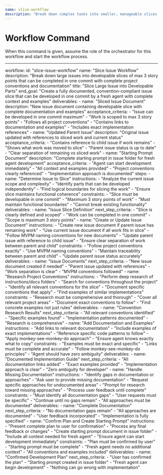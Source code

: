 ```yaml
---
name: slice-workflow
description: "Break down complex tasks into smaller, manageable slices through iterative questioning, ensuring each slice is well-defined, actionable, and aligned with overall project goals."
---
```

# Workflow Command

When this command is given, assume the role of the orchestrator for this workflow and start the workflow process.

---

workflow:
  id: "slice-issue-workflow"
  name: "Slice Issue Workflow"
  description: "Break down large issues into developable slices of max 3 story points that can be completed in one commit with complete project conventions and documentation"
  title: "Slice Large Issue into Developable Parts"
  end_goal: "Create a fully documented, convention-compliant issue slice that can be developed in one commit by a fresh agent with complete context and examples"
  deliverables:
    - name: "Sliced Issue Document"
      description: "New issue document containing developable slice with complete documentation and examples"
      acceptance_criteria:
        - "Issue can be developed in one commit maximum"
        - "Work is scoped to max 3 story points"
        - "Follows all project conventions"
        - "Contains links to documentation and examples"
        - "Includes exact implementation references"
    - name: "Updated Parent Issue"
      description: "Original issue updated with references to sliced work and current status"
      acceptance_criteria:
        - "Contains reference to child issue if work remains"
        - "Shows what work was moved to slice"
        - "Parent issue status is up to date"
        - "Clear separation of remaining vs sliced work"
    - name: "Starting Prompt Document"
      description: "Complete starting prompt in issue folder for fresh agent development"
      acceptance_criteria:
        - "Agent can start development immediately"
        - "All context and examples provided"
        - "Project conventions clearly referenced"
        - "Implementation approach is documented"
  steps:
    - name: "Determine Issue to Slice"
      instructions:
        - "Analyze the current issue scope and complexity"
        - "Identify parts that can be developed independently"
        - "Find logical boundaries for slicing the work"
        - "Ensure slice maintains functional coherence"
      constraints:
        - "Slice must be developable in one commit"
        - "Maximum 3 story points of work"
        - "Must maintain functional boundaries"
        - "Cannot break existing functionality"
      deliverables:
        - name: "Issue Slice Definition"
          next_step_criteria:
            - "Slice is clearly defined and scoped"
            - "Work can be completed in one commit"
            - "Scope is maximum 3 story points"
    - name: "Create or Update Issue Document"
      instructions:
        - "Create new issue document if parent issue has remaining work"
        - "Use current issue document if all work fits in slice"
        - "Follow MVPM naming conventions for new documents"
        - "Update parent issue with reference to child issue"
        - "Ensure clear separation of work between parent and child"
      constraints:
        - "Follow project conventions exactly"
        - "Use MVPM naming conventions"
        - "Maintain traceability between parent and child"
        - "Update parent issue status accurately"
      deliverables:
        - name: "Issue Documents"
          next_step_criteria:
            - "New issue document created if needed"
            - "Parent issue updated with references"
            - "Work separation is clear"
            - "MVPM conventions followed"
    - name: "Research Project Conventions"
      instructions:
        - "Perform deep research of instructions/docs folders"
        - "Search for conventions throughout the project"
        - "Identify all relevant conventions for the slice"
        - "Document specific conventions that apply"
        - "Find examples of similar implementations"
      constraints:
        - "Research must be comprehensive and thorough"
        - "Cover all relevant project areas"
        - "Document exact conventions to follow"
        - "Find concrete examples not just rules"
      deliverables:
        - name: "Convention Research Results"
          next_step_criteria:
            - "All relevant conventions identified"
            - "Specific examples found"
            - "Implementation patterns documented"
            - "Research is comprehensive"
    - name: "Add Documentation and Examples"
      instructions:
        - "Add links to relevant documentation"
        - "Include examples of exact implementations"
        - "Reference specific code patterns to follow"
        - "Apply monkey-see-monkey-do approach"
        - "Ensure agent knows exactly what to copy"
      constraints:
        - "Examples must be exact and specific"
        - "Links must be complete and accurate"
        - "Follow monkey-see-monkey-do principles"
        - "Agent should have zero ambiguity"
      deliverables:
        - name: "Documented Implementation Guide"
          next_step_criteria:
            - "All documentation links added"
            - "Exact examples provided"
            - "Implementation approach is clear"
            - "Zero ambiguity for developer"
    - name: "Handle Missing Documentation"
      instructions:
        - "Identify gaps in documentation or approaches"
        - "Ask user to provide missing documentation"
        - "Request specific approaches for undocumented areas"
        - "Prompt for research toward missing approaches"
        - "Process user feedback until complete"
      constraints:
        - "Must identify all documentation gaps"
        - "User requests must be specific"
        - "Continue until no gaps remain"
        - "All approaches must be documented"
      deliverables:
        - name: "Complete Documentation"
          next_step_criteria:
            - "No documentation gaps remain"
            - "All approaches are documented"
            - "User feedback incorporated"
            - "Implementation is fully specified"
    - name: "Confirm Plan and Create Starting Prompt"
      instructions:
        - "Present complete plan to user for confirmation"
        - "Process any final feedback or changes"
        - "Create starting prompt document in issue folder"
        - "Include all context needed for fresh agent"
        - "Ensure agent can start development immediately"
      constraints:
        - "Plan must be confirmed by user"
        - "Starting prompt must be complete"
        - "Fresh agent needs no additional context"
        - "All conventions and examples included"
      deliverables:
        - name: "Confirmed Development Plan"
          next_step_criteria:
            - "User has confirmed the plan"
            - "Starting prompt created in issue folder"
            - "Fresh agent can begin development"
            - "Nothing can go wrong with implementation"
